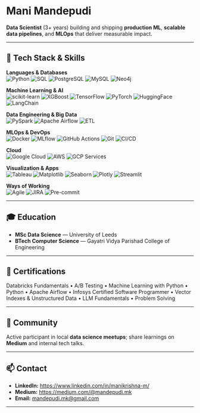 # Mani Mandepudi

**Data Scientist** (3+ years) building and shipping **production ML**, **scalable data pipelines**, and **MLOps** that deliver measurable impact.

---

## 🧰 Tech Stack & Skills

**Languages & Databases**  
![Python](https://img.shields.io/badge/Python-3776AB?style=flat&logo=python&logoColor=white)
![SQL](https://img.shields.io/badge/SQL-003B57?style=flat&logo=postgresql&logoColor=white)
![PostgreSQL](https://img.shields.io/badge/PostgreSQL-336791?style=flat&logo=postgresql&logoColor=white)
![MySQL](https://img.shields.io/badge/MySQL-4479A1?style=flat&logo=mysql&logoColor=white)
![Neo4j](https://img.shields.io/badge/Neo4j-008CC1?style=flat&logo=neo4j&logoColor=white)

**Machine Learning & AI**  
![scikit-learn](https://img.shields.io/badge/Scikit--learn-F7931E?style=flat&logo=scikit-learn&logoColor=white)
![XGBoost](https://img.shields.io/badge/XGBoost-EC6523?style=flat&logo=xgboost&logoColor=white)
![TensorFlow](https://img.shields.io/badge/TensorFlow-FF6F00?style=flat&logo=tensorflow&logoColor=white)
![PyTorch](https://img.shields.io/badge/PyTorch-EE4C2C?style=flat&logo=pytorch&logoColor=white)
![HuggingFace](https://img.shields.io/badge/Hugging%20Face-F7931E?style=flat&logo=huggingface&logoColor=white)
![LangChain](https://img.shields.io/badge/LangChain-000000?style=flat)

**Data Engineering & Big Data**  
![PySpark](https://img.shields.io/badge/PySpark-E25A1C?style=flat&logo=apachespark&logoColor=white)
![Apache Airflow](https://img.shields.io/badge/Apache%20Airflow-017CEE?style=flat&logo=apacheairflow&logoColor=white)
![ETL](https://img.shields.io/badge/ETL-Pipelines-4CAF50?style=flat)

**MLOps & DevOps**  
![Docker](https://img.shields.io/badge/Docker-2496ED?style=flat&logo=docker&logoColor=white)
![MLflow](https://img.shields.io/badge/MLflow-0194E2?style=flat&logo=mlflow&logoColor=white)
![GitHub Actions](https://img.shields.io/badge/GitHub%20Actions-000000?style=flat&logo=githubactions&logoColor=white)
![Git](https://img.shields.io/badge/Git-F05032?style=flat&logo=git&logoColor=white)
![CI/CD](https://img.shields.io/badge/CI%2FCD-A3A3A3?style=flat)

**Cloud**  
![Google Cloud](https://img.shields.io/badge/Google%20Cloud-4285F4?style=flat&logo=googlecloud&logoColor=white)
![AWS](https://img.shields.io/badge/AWS-232F3E?style=flat&logo=amazonaws&logoColor=white)
![GCP Services](https://img.shields.io/badge/BigQuery%20|%20Vertex%20AI%20|%20GCS%20|%20Dataproc%20|%20Cloud%20Composer%20|%20Cloud%20Run-555?style=flat)

**Visualization & Apps**  
![Tableau](https://img.shields.io/badge/Tableau-E97627?style=flat&logo=tableau&logoColor=white)
![Matplotlib](https://img.shields.io/badge/Matplotlib-11557C?style=flat&logo=python&logoColor=white)
![Seaborn](https://img.shields.io/badge/Seaborn-4C8CBF?style=flat&logo=python&logoColor=white)
![Plotly](https://img.shields.io/badge/Plotly-3F4F75?style=flat&logo=plotly&logoColor=white)
![Streamlit](https://img.shields.io/badge/Streamlit-FF4B4B?style=flat&logo=streamlit&logoColor=white)

**Ways of Working**  
![Agile](https://img.shields.io/badge/Agile-2496ED?style=flat)
![JIRA](https://img.shields.io/badge/JIRA-0052CC?style=flat&logo=jira&logoColor=white)
![Pre-commit](https://img.shields.io/badge/Pre--commit-000000?style=flat)

---

## 🎓 Education

- **MSc Data Science** — University of Leeds  
- **BTech Computer Science** — Gayatri Vidya Parishad College of Engineering

---

## 🪪 Certifications

Databricks Fundamentals • A/B Testing • Machine Learning with Python • Python • Apache Airflow • Infosys Certified Software Programmer • Vector Indexes & Unstructured Data • LLM Fundamentals • Problem Solving

---

## 🌱 Community

Active participant in local **data science meetups**; share learnings on **Medium** and internal tech talks.

---

## 📫 Contact

- **LinkedIn:** https://www.linkedin.com/in/manikrishna-m/  
- **Medium:** https://medium.com/@mandepudi.mk  
- **Email:** mandepudi.mk@gmail.com

---
